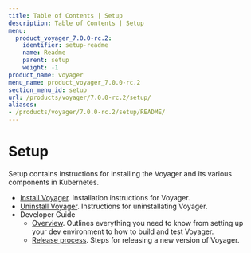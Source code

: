```yaml
---
title: Table of Contents | Setup
description: Table of Contents | Setup
menu:
  product_voyager_7.0.0-rc.2:
    identifier: setup-readme
    name: Readme
    parent: setup
    weight: -1
product_name: voyager
menu_name: product_voyager_7.0.0-rc.2
section_menu_id: setup
url: /products/voyager/7.0.0-rc.2/setup/
aliases:
- /products/voyager/7.0.0-rc.2/setup/README/
---
```


# Setup

Setup contains instructions for installing the Voyager and its various components in Kubernetes.

- [Install Voyager](/products/voyager/7.0.0-rc.2/setup/install). Installation instructions for Voyager.
- [Uninstall Voyager](/products/voyager/7.0.0-rc.2/setup/uninstall). Instructions for uninstallating Voyager.
- Developer Guide
  - [Overview](/products/voyager/7.0.0-rc.2/setup/developer-guide/overview). Outlines everything you need to know from setting up your dev environment to how to build and test Voyager.
  - [Release process](/products/voyager/7.0.0-rc.2/setup/developer-guide/release). Steps for releasing a new version of Voyager.
